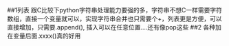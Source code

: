 ##1列表
跟C比较下python字符串处理能力要强的多，字符串不想C一样需要字符数组，直接一个变量就可以，实现字符串合并也只需要个+，列表更是方便，可以直接增加，只需要.append(), 插入可以在任意位置....还有像pop这些
##2
各种加在变量后面.xxxx()真的好用
